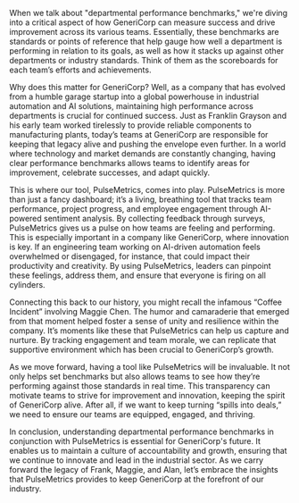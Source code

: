 When we talk about "departmental performance benchmarks," we're diving into a critical aspect of how GeneriCorp can measure success and drive improvement across its various teams. Essentially, these benchmarks are standards or points of reference that help gauge how well a department is performing in relation to its goals, as well as how it stacks up against other departments or industry standards. Think of them as the scoreboards for each team’s efforts and achievements.

Why does this matter for GeneriCorp? Well, as a company that has evolved from a humble garage startup into a global powerhouse in industrial automation and AI solutions, maintaining high performance across departments is crucial for continued success. Just as Franklin Grayson and his early team worked tirelessly to provide reliable components to manufacturing plants, today’s teams at GeneriCorp are responsible for keeping that legacy alive and pushing the envelope even further. In a world where technology and market demands are constantly changing, having clear performance benchmarks allows teams to identify areas for improvement, celebrate successes, and adapt quickly.

This is where our tool, PulseMetrics, comes into play. PulseMetrics is more than just a fancy dashboard; it’s a living, breathing tool that tracks team performance, project progress, and employee engagement through AI-powered sentiment analysis. By collecting feedback through surveys, PulseMetrics gives us a pulse on how teams are feeling and performing. This is especially important in a company like GeneriCorp, where innovation is key. If an engineering team working on AI-driven automation feels overwhelmed or disengaged, for instance, that could impact their productivity and creativity. By using PulseMetrics, leaders can pinpoint these feelings, address them, and ensure that everyone is firing on all cylinders.

Connecting this back to our history, you might recall the infamous “Coffee Incident” involving Maggie Chen. The humor and camaraderie that emerged from that moment helped foster a sense of unity and resilience within the company. It’s moments like these that PulseMetrics can help us capture and nurture. By tracking engagement and team morale, we can replicate that supportive environment which has been crucial to GeneriCorp’s growth.

As we move forward, having a tool like PulseMetrics will be invaluable. It not only helps set benchmarks but also allows teams to see how they’re performing against those standards in real time. This transparency can motivate teams to strive for improvement and innovation, keeping the spirit of GeneriCorp alive. After all, if we want to keep turning “spills into deals,” we need to ensure our teams are equipped, engaged, and thriving.

In conclusion, understanding departmental performance benchmarks in conjunction with PulseMetrics is essential for GeneriCorp's future. It enables us to maintain a culture of accountability and growth, ensuring that we continue to innovate and lead in the industrial sector. As we carry forward the legacy of Frank, Maggie, and Alan, let’s embrace the insights that PulseMetrics provides to keep GeneriCorp at the forefront of our industry.